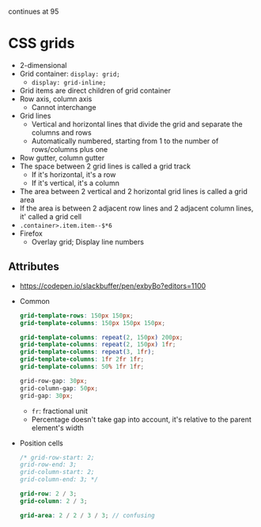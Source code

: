 continues at 95
# CSS grids
- 2-dimensional
- Grid container: `display: grid;`
    - `display: grid-inline;`
- Grid items are direct children of grid container
- Row axis, column axis
    - Cannot interchange
- Grid lines
    - Vertical and horizontal lines that divide the grid and separate the columns and rows
    - Automatically numbered, starting from 1 to the number of rows/columns plus one
- Row gutter, column gutter
- The space between 2 grid lines is called a grid track
    - If it's horizontal, it's a row
    - If it's vertical, it's a column
- The area between 2 vertical and 2 horizontal grid lines is called a grid area
- If the area is between 2 adjacent row lines and 2 adjacent column lines, it' called a grid cell
- `.container>.item.item--$*6`
- Firefox
    - Overlay grid; Display line numbers
## Attributes
- https://codepen.io/slackbuffer/pen/exbyBo?editors=1100
- Common

    ```scss
    grid-template-rows: 150px 150px;
    grid-template-columns: 150px 150px 150px;

    grid-template-columns: repeat(2, 150px) 200px;
    grid-template-columns: repeat(2, 150px) 1fr;
    grid-template-columns: repeat(3, 1fr);
    grid-template-columns: 1fr 2fr 1fr;
    grid-template-columns: 50% 1fr 1fr;

    grid-row-gap: 30px;
    grid-column-gap: 50px;
    grid-gap: 30px;
    ```

    - `fr`: fractional unit
    - Percentage doesn't take gap into account, it's relative to the parent element's width
- Position cells

    ```scss
    /* grid-row-start: 2;
    grid-row-end: 3;
    grid-column-start: 2;
    grid-column-end: 3; */

    grid-row: 2 / 3;
    grid-column: 2 / 3;

    grid-area: 2 / 2 / 3 / 3; // confusing
    ```